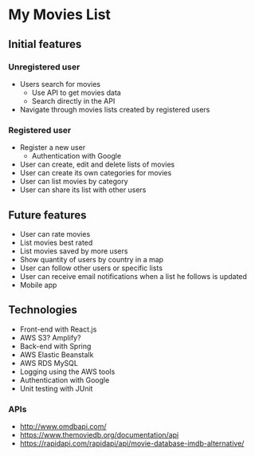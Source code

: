 # My Movies List

## Initial features

### Unregistered user

- Users search for movies
    - Use API to get movies data
    - Search directly in the API
- Navigate through movies lists created by registered users

### Registered user

- Register a new user
    - Authentication with Google
- User can create, edit and delete lists of movies
- User can create its own categories for movies
- User can list movies by category
- User can share its list with other users

## Future features

- User can rate movies
- List movies best rated
- List movies saved by more users
- Show quantity of users by country in a map
- User can follow other users or specific lists
- User can receive email notifications when a list he follows is updated
- Mobile app

## Technologies

- Front-end with React.js
- AWS S3? Amplify?
- Back-end with Spring
- AWS Elastic Beanstalk
- AWS RDS MySQL
- Logging using the AWS tools
- Authentication with Google
- Unit testing with JUnit

### APIs

- http://www.omdbapi.com/
- https://www.themoviedb.org/documentation/api
- https://rapidapi.com/rapidapi/api/movie-database-imdb-alternative/
